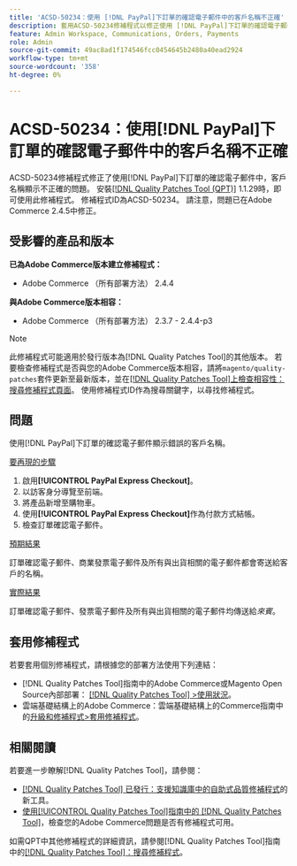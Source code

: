 ```yaml
---
title: 'ACSD-50234：使用 [!DNL PayPal]下訂單的確認電子郵件中的客戶名稱不正確'
description: 套用ACSD-50234修補程式以修正使用 [!DNL PayPal]下訂單的確認電子郵件中客戶名稱顯示不正確的Adobe Commerce問題。
feature: Admin Workspace, Communications, Orders, Payments
role: Admin
source-git-commit: 49ac8ad1f174546fcc0454645b2480a40ead2924
workflow-type: tm+mt
source-wordcount: '358'
ht-degree: 0%

---
```


# ACSD-50234：使用[!DNL PayPal]下訂單的確認電子郵件中的客戶名稱不正確

ACSD-50234修補程式修正了使用[!DNL PayPal]下訂單的確認電子郵件中，客戶名稱顯示不正確的問題。 安裝[[!DNL Quality Patches Tool (QPT)]](https://experienceleague.adobe.com/en/docs/commerce-knowledge-base/kb/announcements/commerce-announcements/magento-quality-patches-released-new-tool-to-self-serve-quality-patches) 1.1.29時，即可使用此修補程式。 修補程式ID為ACSD-50234。 請注意，問題已在Adobe Commerce 2.4.5中修正。

## 受影響的產品和版本

**已為Adobe Commerce版本建立修補程式：**

* Adobe Commerce （所有部署方法） 2.4.4

**與Adobe Commerce版本相容：**

* Adobe Commerce （所有部署方法） 2.3.7 - 2.4.4-p3

>[!NOTE]
>
>此修補程式可能適用於發行版本為[!DNL Quality Patches Tool]的其他版本。 若要檢查修補程式是否與您的Adobe Commerce版本相容，請將`magento/quality-patches`套件更新至最新版本，並在[[!DNL Quality Patches Tool]上檢查相容性：搜尋修補程式頁面](https://experienceleague.adobe.com/tools/commerce-quality-patches/index.html)。 使用修補程式ID作為搜尋關鍵字，以尋找修補程式。

## 問題

使用[!DNL PayPal]下訂單的確認電子郵件顯示錯誤的客戶名稱。

<u>要再現的步驟</u>

1. 啟用&#x200B;**[!UICONTROL PayPal Express Checkout]**。
1. 以訪客身分導覽至前端。
1. 將產品新增至購物車。
1. 使用&#x200B;**[!UICONTROL PayPal Express Checkout]**&#x200B;作為付款方式結帳。
1. 檢查訂單確認電子郵件。

<u>預期結果</u>

訂單確認電子郵件、商業發票電子郵件及所有與出貨相關的電子郵件都會寄送給客戶的名稱。

<u>實際結果</u>

訂單確認電子郵件、發票電子郵件及所有與出貨相關的電子郵件均傳送給&#x200B;*來賓*。

## 套用修補程式

若要套用個別修補程式，請根據您的部署方法使用下列連結：

* [!DNL Quality Patches Tool]指南中的Adobe Commerce或Magento Open Source內部部署： [[!DNL Quality Patches Tool] >使用狀況](https://experienceleague.adobe.com/docs/commerce-operations/tools/quality-patches-tool/usage.html)。
* 雲端基礎結構上的Adobe Commerce：雲端基礎結構上的Commerce指南中的[升級和修補程式>套用修補程式](https://experienceleague.adobe.com/docs/commerce-cloud-service/user-guide/develop/upgrade/apply-patches.html)。

## 相關閱讀

若要進一步瞭解[!DNL Quality Patches Tool]，請參閱：

* [[!DNL Quality Patches Tool] 已發行：支援知識庫中的自助式品質修補程式](https://experienceleague.adobe.com/en/docs/commerce-knowledge-base/kb/announcements/commerce-announcements/magento-quality-patches-released-new-tool-to-self-serve-quality-patches)的新工具。
* [使用[!UICONTROL Quality Patches Tool]指南中的 [!DNL Quality Patches Tool]](/help/tools/quality-patches-tool/patches-available-in-qpt/check-patch-for-magento-issue-with-magento-quality-patches.md)，檢查您的Adobe Commerce問題是否有修補程式可用。


如需QPT中其他修補程式的詳細資訊，請參閱[!DNL Quality Patches Tool]指南中的[[!DNL Quality Patches Tool]：搜尋修補程式](https://experienceleague.adobe.com/tools/commerce-quality-patches/index.html)。
